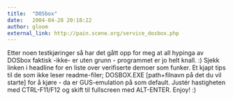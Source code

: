 ```yaml
---
title:  "DOSbox"
date:   2004-04-28 20:18:22
author: gloom
external_link: http://pain.scene.org/service_dosbox.php
---
```

Etter noen testkjøringer så har det gått opp for meg at all hypinga av
DOSbox faktisk -ikke- er uten grunn - programmet er jo helt knall. :)
Sjekk linken i headline for en liste over verifiserte demoer som funker.
Et kjapt tips til de som ikke leser readme-filer; DOSBOX.EXE
\[path+filnavn på det du vil starte\] for å kjøre - da er GUS-emulation
på som default. Justér hastigheten med CTRL-F11/F12 og skift til
fullscreen med ALT-ENTER. Enjoy! :)

